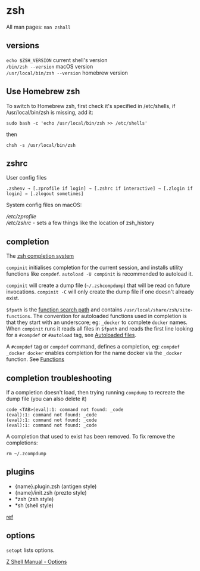 # zsh

All man pages: `man zshall`

## versions

`echo $ZSH_VERSION` current shell's version  
`/bin/zsh --version` macOS version  
`/usr/local/bin/zsh --version` homebrew version  

## Use Homebrew zsh

To switch to Homebrew zsh, first check it's specified in /etc/shells, if /usr/local/bin/zsh is missing, add it:

```
sudo bash -c 'echo /usr/local/bin/zsh >> /etc/shells'
```

then

```
chsh -s /usr/local/bin/zsh
```

## zshrc

User config files
```
.zshenv → [.zprofile if login] → [.zshrc if interactive] → [.zlogin if login] → [.zlogout sometimes]
```

System config files on macOS:  

*/etc/zprofile*  
*/etc/zshrc* - sets a few things like the location of zsh_history

## completion

The [zsh completion system](http://zsh.sourceforge.net/Doc/Release/Completion-System.html)

`compinit` initialises completion for the current session, and installs utility functions like `compdef`. `autoload -U compinit` is recommended to autoload it.

`compinit` will create a dump file (`~/.zshcompdump`) that will be read on future invocations. `compinit -C` will only create the dump file if one doesn't already exist.

`$fpath` is the [function search path](http://zsh.sourceforge.net/Doc/Release/Functions.html) and contains `/usr/local/share/zsh/site-functions`. The convention for autoloaded functions used in completion is that they start with an underscore; eg: `_docker` to complete `docker` names. When `compinit` runs it reads all files in `$fpath` and reads the first line looking for a `#compdef` or `#autoload` tag, see [Autoloaded files](http://zsh.sourceforge.net/Doc/Release/Completion-System.html#Autoloaded-files).

A `#compdef` tag or `compdef` command, defines a completion, eg: `compdef _docker docker` enables completion for the name docker via the `_docker` function. See [Functions](http://zsh.sourceforge.net/Doc/Release/Completion-System.html#Functions-2)

## completion troubleshooting

If a completion doesn't load, then trying running `compdump` to recreate the dump file (you can also delete it)

```
code <TAB>(eval):1: command not found: _code
(eval):1: command not found: _code
(eval):1: command not found: _code
(eval):1: command not found: _code
```

A completion that used to exist has been removed.
To fix remove the completions:
```
rm ~/.zcompdump
```

## plugins

* {name}.plugin.zsh (antigen style)
* {name}/init.zsh (prezto style)
* *zsh (zsh style)
* *sh (shell style)  

[ref](https://github.com/jedahan/zr/pull/29/files)

## options

`setopt` lists options. 

[Z Shell Manual - Options](http://zsh.sourceforge.net/Doc/Release/Options.html)